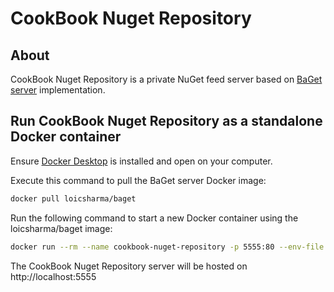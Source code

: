 # CookBook Nuget Repository

## About

CookBook Nuget Repository is a private NuGet feed server based on [BaGet server](https://loic-sharma.github.io/BaGet/) implementation.

## Run CookBook Nuget Repository as a standalone Docker container

Ensure [Docker Desktop](https://www.docker.com/) is installed and open on your computer.

Execute this command to pull the BaGet server Docker image:

```Bash
docker pull loicsharma/baget
```

Run the following command to start a new Docker container using the loicsharma/baget image:

```Bash
docker run --rm --name cookbook-nuget-repository -p 5555:80 --env-file "./src/CookBook.NugetRepository.Server/baget.env" -v "./baget-data:/var/baget" loicsharma/baget:latest
```

The CookBook Nuget Repository server will be hosted on http://localhost:5555